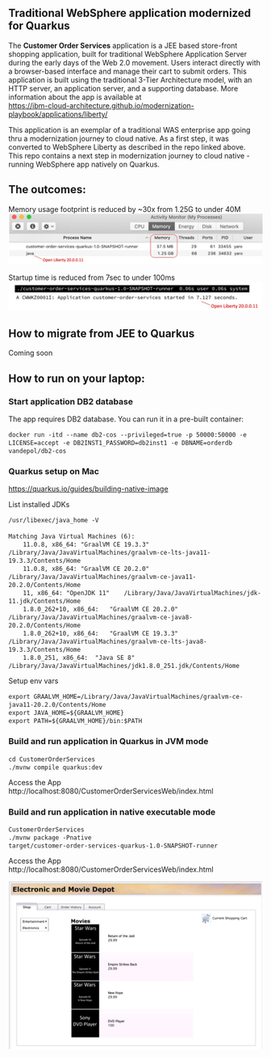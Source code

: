 
 ## Traditional WebSphere application modernized for Quarkus 
The **Customer Order Services** application is a JEE based store-front shopping application, built for traditional WebSphere Application Server during the early days of the Web 2.0 movement. Users interact directly with a browser-based interface and manage their cart to submit orders. This application is built using the traditional 3-Tier Architecture model, with an HTTP server, an application server, and a supporting database. More information about the app is available at  
 https://ibm-cloud-architecture.github.io/modernization-playbook/applications/liberty/

This application is an exemplar of a traditional WAS enterprise app going thru a modernization journey to cloud native. As a first step, it was converted to WebSphere Liberty as described in the repo linked above.  
This repo contains a next step in modernization journey to cloud native  - running WebSphere app natively on Quarkus. 


## The outcomes:
Memory usage footprint is reduced by ~30x from 1.25G to under 40M
![memory](images/memory.jpg "Memory")

Startup time is reduced from 7sec to under 100ms
![memory](images/startup.jpg "Memory")


## How to migrate from JEE to Quarkus
Coming soon  

## How to run on your laptop:

### Start application DB2 database 
The app requires DB2 database. You can run it in a pre-built container:
```
docker run -itd --name db2-cos --privileged=true -p 50000:50000 -e LICENSE=accept -e DB2INST1_PASSWORD=db2inst1 -e DBNAME=orderdb vandepol/db2-cos
```

### Quarkus setup on Mac
https://quarkus.io/guides/building-native-image

List installed JDKs  
```
/usr/libexec/java_home -V  

Matching Java Virtual Machines (6):
    11.0.8, x86_64:	"GraalVM CE 19.3.3"	/Library/Java/JavaVirtualMachines/graalvm-ce-lts-java11-19.3.3/Contents/Home
    11.0.8, x86_64:	"GraalVM CE 20.2.0"	/Library/Java/JavaVirtualMachines/graalvm-ce-java11-20.2.0/Contents/Home
    11, x86_64:	"OpenJDK 11"	/Library/Java/JavaVirtualMachines/jdk-11.jdk/Contents/Home
    1.8.0_262+10, x86_64:	"GraalVM CE 20.2.0"	/Library/Java/JavaVirtualMachines/graalvm-ce-java8-20.2.0/Contents/Home
    1.8.0_262+10, x86_64:	"GraalVM CE 19.3.3"	/Library/Java/JavaVirtualMachines/graalvm-ce-lts-java8-19.3.3/Contents/Home
    1.8.0_251, x86_64:	"Java SE 8"	/Library/Java/JavaVirtualMachines/jdk1.8.0_251.jdk/Contents/Home
```

Setup env vars
```
export GRAALVM_HOME=/Library/Java/JavaVirtualMachines/graalvm-ce-java11-20.2.0/Contents/Home
export JAVA_HOME=${GRAALVM_HOME}
export PATH=${GRAALVM_HOME}/bin:$PATH
```

### Build and run application in Quarkus in JVM mode
```
cd CustomerOrderServices
./mvnw compile quarkus:dev
```  
Access the App
http://localhost:8080/CustomerOrderServicesWeb/index.html

### Build and run application in native executable mode
```
CustomerOrderServices
./mvnw package -Pnative
target/customer-order-services-quarkus-1.0-SNAPSHOT-runner
```

Access the App
http://localhost:8080/CustomerOrderServicesWeb/index.html


![memory](images/app.jpg "App")

